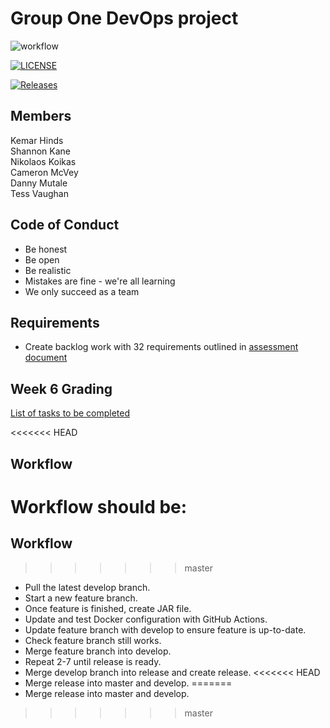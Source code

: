 # Group One DevOps project

![workflow](https://github.com/TvonSween/sem-one/actions/workflows/main.yml/badge.svg)

[![LICENSE](https://img.shields.io/github/license/TvonSween/sem-one.svg?style=flat-square)](https://github.com/TvonSween/sem-one/blob/master/LICENSE)

[![Releases](https://img.shields.io/github/release/TvonSween/sem-one/all.svg?style=flat-square)](https://github.com/TvonSween/sem-one/releases)

## Members
Kemar Hinds  
Shannon Kane  
Nikolaos Koikas  
Cameron McVey  
Danny Mutale  
Tess Vaughan

## Code of Conduct
* Be honest
* Be open
* Be realistic
* Mistakes are fine - we're all learning
* We only succeed as a team

## Requirements
* Create backlog work with 32 requirements outlined in [assessment document](https://github.com/Kevin-Sim/SET09803-DevOps-Global-Online/tree/master/assessment)

## Week 6 Grading
[List of tasks to be completed](https://github.com/Kevin-Sim/SET09803-DevOps-Global-Online/blob/master/assessment/README.md#review-meeting--week-6)

<<<<<<< HEAD
## Workflow 
Workflow should be:
=======
## Workflow
>>>>>>> master
* Pull the latest develop branch. 
* Start a new feature branch. 
* Once feature is finished, create JAR file. 
* Update and test Docker configuration with GitHub Actions. 
* Update feature branch with develop to ensure feature is up-to-date. 
* Check feature branch still works. 
* Merge feature branch into develop. 
* Repeat 2-7 until release is ready. 
* Merge develop branch into release and create release. 
<<<<<<< HEAD
* Merge release into master and develop.
=======
* Merge release into master and develop.
>>>>>>> master
